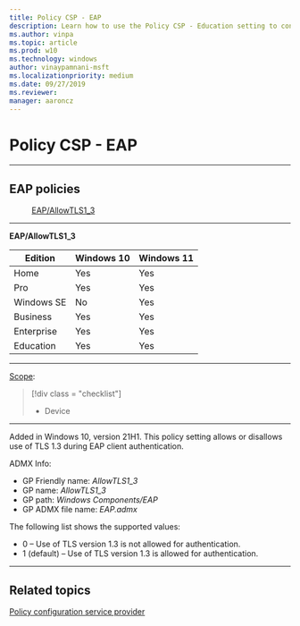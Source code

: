 ```yaml
---
title: Policy CSP - EAP
description: Learn how to use the Policy CSP - Education setting to control graphing functionality in the Windows Calculator app.
ms.author: vinpa
ms.topic: article
ms.prod: w10
ms.technology: windows
author: vinaypamnani-msft
ms.localizationpriority: medium
ms.date: 09/27/2019
ms.reviewer:
manager: aaroncz
---
```


# Policy CSP - EAP

<hr/>

<!--Policies-->
## EAP policies

<dl>
  <dd>
    <a href="#eap-allowtls1_3">EAP/AllowTLS1_3</a>
  </dd>
</dl>


<hr/>

<!--Policy-->
<a href="" id="eap-allowtls1_3"></a>**EAP/AllowTLS1_3**

<!--SupportedSKUs-->

|Edition|Windows 10|Windows 11|
|--- |--- |--- |
|Home|Yes|Yes|
|Pro|Yes|Yes|
|Windows SE|No|Yes|
|Business|Yes|Yes|
|Enterprise|Yes|Yes|
|Education|Yes|Yes|


<!--/SupportedSKUs-->
<hr/>

<!--Scope-->
[Scope](./policy-configuration-service-provider.md#policy-scope):

> [!div class = "checklist"]
> * Device

<hr/>

<!--/Scope-->
<!--Description-->
Added in Windows 10, version 21H1. This policy setting allows or disallows use of TLS 1.3 during EAP client authentication.

<!--/Description-->
<!--ADMXMapped-->
ADMX Info:
-   GP Friendly name: *AllowTLS1_3*
-   GP name: *AllowTLS1_3*
-   GP path: *Windows Components/EAP*
-   GP ADMX file name: *EAP.admx*

<!--/ADMXMapped-->
<!--SupportedValues-->
The following list shows the supported values:

- 0 – Use of TLS version 1.3 is not allowed for authentication.
- 1 (default) – Use of TLS version 1.3 is allowed for authentication.

<!--/SupportedValues-->
<!--/Policy-->

<hr/>


<!--/Policies-->

## Related topics

[Policy configuration service provider](policy-configuration-service-provider.md)